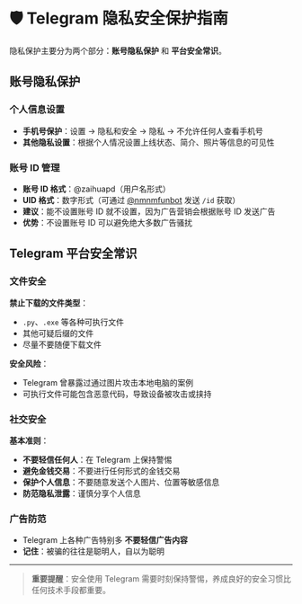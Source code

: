 # 🛡️ Telegram 隐私安全保护指南

隐私保护主要分为两个部分：**账号隐私保护** 和 **平台安全常识**。

## 账号隐私保护

### 个人信息设置
- **手机号保护**：设置 → 隐私和安全 → 隐私 → 不允许任何人查看手机号
- **其他隐私设置**：根据个人情况设置上线状态、简介、照片等信息的可见性

### 账号 ID 管理
- **账号 ID 格式**：@zaihuapd（用户名形式）
- **UID 格式**：数字形式（可通过 [@nmnmfunbot](https://t.me/nmnmfunbot) 发送 `/id` 获取）
- **建议**：能不设置账号 ID 就不设置，因为广告营销会根据账号 ID 发送广告
- **优势**：不设置账号 ID 可以避免绝大多数广告骚扰

## Telegram 平台安全常识

### 文件安全
**禁止下载的文件类型**：
- `.py`、`.exe` 等各种可执行文件
- 其他可疑后缀的文件
- 尽量不要随便下载文件

**安全风险**：
- Telegram 曾暴露过通过图片攻击本地电脑的案例
- 可执行文件可能包含恶意代码，导致设备被攻击或挟持

### 社交安全
**基本准则**：
- **不要轻信任何人**：在 Telegram 上保持警惕
- **避免金钱交易**：不要进行任何形式的金钱交易
- **保护个人信息**：不要随意发送个人图片、位置等敏感信息
- **防范隐私泄露**：谨慎分享个人信息

### 广告防范
- Telegram 上各种广告特别多 **不要轻信广告内容**
- **记住**：被骗的往往是聪明人，自以为聪明

---

> **重要提醒**：安全使用 Telegram 需要时刻保持警惕，养成良好的安全习惯比任何技术手段都重要。
